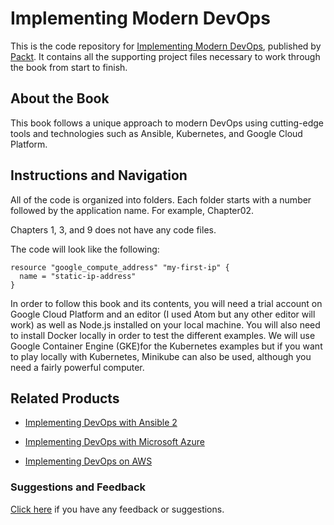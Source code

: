 # Implementing Modern DevOps
This is the code repository for [Implementing Modern DevOps](https://www.packtpub.com/networking-and-servers/implementing-modern-devops?utm_source=github&utm_medium=repository&utm_campaign=9781786466877), published by [Packt](https://www.packtpub.com/?utm_source=github). It contains all the supporting project files necessary to work through the book from start to finish.
## About the Book
This book follows a unique approach to modern DevOps using cutting-edge tools and technologies such as Ansible, Kubernetes, and Google Cloud Platform.


## Instructions and Navigation
All of the code is organized into folders. Each folder starts with a number followed by the application name. For example, Chapter02.

Chapters 1, 3, and 9 does not have any code files.

The code will look like the following:
```
resource "google_compute_address" "my-first-ip" {
  name = "static-ip-address"
}
```

In order to follow this book and its contents, you will need a trial account on Google Cloud Platform and an editor (I used Atom but any other editor will work) as well as Node.js installed on your local machine. You will also need to install Docker locally in order to test the different examples. We will use Google Container Engine (GKE)for the Kubernetes examples but if you want to play locally with Kubernetes, Minikube can also be used, although you need a fairly powerful computer.

## Related Products
* [Implementing DevOps with Ansible 2](https://www.packtpub.com/networking-and-servers/implementing-devops-ansible-2?utm_source=github&utm_medium=repository&utm_campaign=9781787120532)

* [Implementing DevOps with Microsoft Azure](https://www.packtpub.com/networking-and-servers/implementing-devops-microsoft-azure?utm_source=github&utm_medium=repository&utm_campaign=9781787127029)

* [Implementing DevOps on AWS](https://www.packtpub.com/virtualization-and-cloud/implementing-devops-aws?utm_source=github&utm_medium=repository&utm_campaign=9781786460141)

### Suggestions and Feedback
[Click here](https://docs.google.com/forms/d/e/1FAIpQLSe5qwunkGf6PUvzPirPDtuy1Du5Rlzew23UBp2S-P3wB-GcwQ/viewform) if you have any feedback or suggestions.
